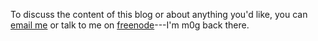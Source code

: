 To discuss the content of this blog or about anything you'd like, you
can [email me](mailto:mog@crydee.eu) or talk to me on
[freenode](https://webchat.freenode.net/)---I'm m0g back there.